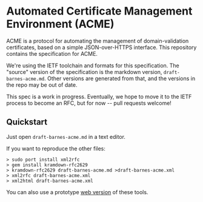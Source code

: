 # Automated Certificate Management Environment (ACME)

ACME is a protocol for automating the management of domain-validation certificates, based on a simple JSON-over-HTTPS interface.  This repository contains the specification for ACME.

We're using the IETF toolchain and formats for this specification.  The "source" version of the specification is the markdown version, `draft-barnes-acme.md`.  Other versions are generated from that, and the versions in the repo may be out of date.

This spec is a work in progress.  Eventually, we hope to move it to the IETF process to become an RFC, but for now -- pull requests welcome!

## Quickstart

Just open `draft-barnes-acme.md` in a text editor.

If you want to reproduce the other files:

```
> sudo port install xml2rfc
> gem install kramdown-rfc2629
> kramdown-rfc2629 draft-barnes-acme.md >draft-barnes-acme.xml
> xml2rfc draft-barnes-acme.xml
> xml2html draft-barnes-acme.xml
```

You can also use a prototype [web version](http://ipv.sx/draftr/) of these tools.
